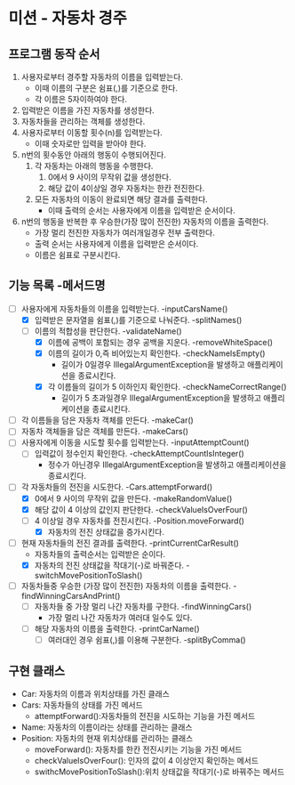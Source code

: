 # 미션 - 자동차 경주

## 프로그램 동작 순서

1. 사용자로부터 경주할 자동차의 이름을 입력받는다.
    - 이때 이름의 구분은 쉼표(,)를 기준으로 한다.
    - 각 이름은 5자이하여야 한다.
2. 입력받은 이름을 가진 자동차를 생성한다.
3. 자동차들을 관리하는 객체를 생성한다.
4. 사용자로부터 이동할 횟수(n)를 입력받는다.
   - 이때 숫자로만 입력을 받아야 한다.
5. n번의 횟수동안 아래의 행동이 수행되어진다.
   1. 각 자동차는 아래의 행동을 수행한다.
      1. 0에서 9 사이의 무작위 값을 생성한다.
      2. 해당 값이 4이상일 경우 자동차는 한칸 전진한다.
   2. 모든 자동차의 이동이 완료되면 해당 결과를 출력한다.
      - 이때 출력의 순서는 사용자에게 이름을 입력받은 순서이다.
6. n번의 행동을 반복한 후 우승한(가장 많이 전진한) 자동차의 이름을 출력한다.
    - 가장 멀리 전진한 자동차가 여러개일경우 전부 출력한다.
    - 출력 순서는 사용자에게 이름을 입력받은 순서이다.
    - 이름은 쉼표로 구분시킨다.


## 기능 목록  -메서드명

-[ ] 사용자에게 자동차들의 이름을 입력받는다. -inputCarsName()
  - [x] 입력받은 문자열을 쉼표(,)를 기준으로 나눠준다. -splitNames()
  - [ ] 이름의 적합성을 판단한다. -validateName()
    - [x] 이름에 공백이 포함되는 경우 공백을 지운다. -removeWhiteSpace()
    - [x] 이름의 길이가 0,즉 비어있는지 확인한다. -checkNameIsEmpty()
      - 길이가 0일경우 IllegalArgumentException을 발생하고 애플리케이션을 종료시킨다.
    - [x] 각 이름들의 길이가 5 이하인지 확인한다. -checkNameCorrectRange()
      - 길이가 5 초과일경우 IllegalArgumentException을 발생하고 애플리케이션을 종료시킨다.
    
-[ ] 각 이름들을 담은 자동차 객체를 만든다. -makeCar()
-[ ] 자동차 객체들을 담은 객체를 만든다. -makeCars()
-[ ] 사용자에게 이동을 시도할 횟수를 입력받는다. -inputAttemptCount()
  - [ ] 입력값이 정수인지 확인한다. -checkAttemptCountIsInteger()
    - 정수가 아닌경우 IllegalArgumentException을 발생하고 애플리케이션을 종료시킨다.
- [ ] 각 자동차들의 전진을 시도한다. -Cars.attemptForward()
  - [x] 0에서 9 사이의 무작위 값을 만든다. -makeRandomValue()
  - [x] 해당 값이 4 이상의 값인지 판단한다. -checkValueIsOverFour()
  - [ ] 4 이상일 경우 자동차를 전진시킨다. -Position.moveForward()
    - [x] 자동차의 전진 상태값을 증가시킨다. 
- [ ] 현재 자동차들의 전진 결과를 출력한다. -printCurrentCarResult()
  - 자동차들의 출력순서는 입력받은 순이다.
  - [x] 자동차의 전진 상태값을 작대기(-)로 바꿔준다. -switchMovePositionToSlash()
- [ ] 자동차들중 우승한 (가장 많이 전진한) 자동차의 이름을 출력한다. -findWinningCarsAndPrint()
  - [ ] 자동차들 중 가장 멀리 나간 자동차를 구한다. -findWinningCars()
    - 가장 멀리 나간 자동차가 여러대 일수도 있다.
  - [ ] 해당 자동차의 이름을 출력한다. -printCarName()
    - [ ] 여러대인 경우 쉼표(,)를 이용해 구분한다. -splitByComma()

## 구현 클래스
- Car: 자동차의 이름과 위치상태를 가진 클래스
- Cars: 자동차들의 상태를 가진 메서드
  - attemptForward():자동차들의 전진을 시도하는 기능을 가진 메서드
- Name: 자동차의 이름이라는 상태를 관리하는 클래스
- Position: 자동차의 현재 위치상태를 관리하는 클래스
  - moveForward(): 자동차를 한칸 전진시키는 기능을 가진 메서드
  - checkValueIsOverFour(): 인자의 값이 4 이상안지 확인하는 메서드
  - swithcMovePositionToSlash():위치 상태값을 작대기(-)로 바꿔주는 메서드
